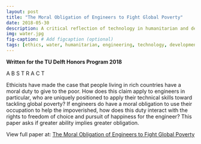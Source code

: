 ```yaml
---
layout: post
title: "The Moral Obligation of Engineers to Fight Global Poverty"
date: 2018-05-30
description: A critical reflection of technology in humanitarian and development work.
img: water.jpg
fig-caption: # Add figcaption (optional)
tags: [ethics, water, humanitarian, engineering, technology, development]
---
```

__Written for the TU Delft Honors Program 2018__

A B S T R A C T

Ethicists have made the case that people living in rich countries have a moral duty to give to the poor. How does this claim apply to engineers in particular, who are uniquely positioned to apply their technical skills toward tackling global poverty? If engineers do have a moral obligation to use their occupation to help the impoverished, how does this duty interact with the rights to freedom of choice and pursuit of happiness for the engineer? This paper asks if greater ability implies greater obligation.

View full paper at: [The Moral Obligation of Engineers to Fight Global Poverty](https://github.com/shannongross/shannongross.github.io/blob/master/pdfs/obligation.pdf)
